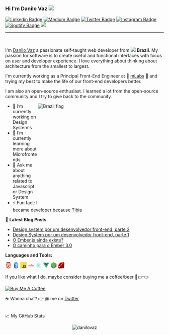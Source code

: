 
### Hi I'm Danilo Vaz <img src="https://user-images.githubusercontent.com/1218337/116262961-5c6f8700-a74f-11eb-8409-d50d17e218c4.gif" width="50px">

[![Linkedin Badge](https://img.shields.io/badge/-danilovaz-blue?style=flat&logo=Linkedin&logoColor=white&link=https://www.linkedin.com/in/danilovaz/)](https://www.linkedin.com/in/danilovaz/)
[![Medium Badge](https://img.shields.io/badge/-@danilovaz-000000?style=flat&labelColor=000000&logo=Medium&link=https://medium.com/@danilovaz)](https://medium.com/@danilovaz)
[![Twitter Badge](https://img.shields.io/badge/-@_danilovaz-1ca0f1?style=flat&labelColor=1ca0f1&logo=twitter&logoColor=white&link=https://twitter.com/_danilovaz)](https://twitter.com/_danilovaz)
[![Instagram Badge](https://img.shields.io/badge/-@cafecomfront-purple?style=flat&logo=instagram&logoColor=white&link=https://instagram.com/cafecomfront/)](https://instagram.com/cafecomfront)
[![Spotify Badge](https://img.shields.io/badge/-@cafecomfront-green?style=flat&logo=spotify&logoColor=white&link=https://open.spotify.com/show/3zi7ddIq2xn172zTDHyI2H?si=7UTcFxR_RbmJqunz4zkuAw)](https://open.spotify.com/show/3zi7ddIq2xn172zTDHyI2H?si=7UTcFxR_RbmJqunz4zkuAw)
![](https://visitor-badge.glitch.me/badge?page_id=danilovaz.danilovaz)

---

<br />

I'm [Danilo Vaz](https://www.linkedin.com/in/danilovaz/) a passionate self-taught web developer from <img src="https://image.flaticon.com/icons/svg/197/197386.svg" width="13"/> <b>Brazil</b>. My passion for software is to create useful and functional interfaces with focus on user and developer experience. I love everything about thinking about architecture from the smallest to largest.

I'm currently working as a Principal Front-End Engineer at :orange_heart: [mLabs](https://mlabs.com.br/) :orange_heart: and trying my best to make the life of our front-end developers better.

I am also an open-source enthusiast. I learned a lot from the open-source community and I try to give back to the community.

  <img align="right" alt="Brazil flag" src="https://user-images.githubusercontent.com/1218337/116272214-1dddca80-a757-11eb-83c4-b044c134ce5f.gif" width="400" height="320" />
  
- 🔭 I’m currently working on Design System's
- 🌱 I’m currently learning more about Microfrontends
- 💬 Ask me about anything related to Javascript or Design System
- ⚡ Fun fact: I became developer because [Tibia](https://www.tibia.com/account/)

📕 **Latest Blog Posts**
<!-- BLOG-POST-LIST:START -->
- [Design system por um desenvolvedor front-end, parte 2](https://medium.com/techatquero/design-system-por-um-desenvolvedor-front-end-parte-2-7b420af7aa9e)
- [Design System por um desenvolvedor front-end, parte 1](https://medium.com/techatquero/design-system-por-um-desenvolvedor-front-end-parte-1-93a17f3c5c0c)
- [O Ember.js ainda existe?](https://medium.com/@danilovaz/o-ember-js-ainda-existe-4e02e2435695)
- [O caminho para o Ember 3.0](https://medium.com/@danilovaz/o-caminho-para-o-ember-3-0-66bfef66e7ee)
<!-- BLOG-POST-LIST:END -->

**Languages and Tools:**  

<code><img height="20" src="https://raw.githubusercontent.com/github/explore/80688e429a7d4ef2fca1e82350fe8e3517d3494d/topics/html/html.png"></code>
<code><img height="20" src="https://raw.githubusercontent.com/github/explore/80688e429a7d4ef2fca1e82350fe8e3517d3494d/topics/css/css.png"></code>
<code><img height="20" src="https://raw.githubusercontent.com/github/explore/80688e429a7d4ef2fca1e82350fe8e3517d3494d/topics/javascript/javascript.png"></code>
<code><img height="20" src="https://raw.githubusercontent.com/github/explore/80688e429a7d4ef2fca1e82350fe8e3517d3494d/topics/ember/ember.png"></code>
<code><img height="20" src="https://raw.githubusercontent.com/github/explore/80688e429a7d4ef2fca1e82350fe8e3517d3494d/topics/react/react.png"></code>
<code><img height="20" src="https://raw.githubusercontent.com/github/explore/80688e429a7d4ef2fca1e82350fe8e3517d3494d/topics/vue/vue.png"></code>
<code><img height="20" src="https://raw.githubusercontent.com/github/explore/80688e429a7d4ef2fca1e82350fe8e3517d3494d/topics/nodejs/nodejs.png"></code>
<code><img height="20" src="https://raw.githubusercontent.com/github/explore/80688e429a7d4ef2fca1e82350fe8e3517d3494d/topics/ruby/ruby.png"></code>

If you like what I do, maybe consider buying me a coffee/beer 🥺👉👈

<a href="https://www.buymeacoffee.com/danilovaz" target="_blank"><img src="https://cdn.buymeacoffee.com/buttons/v2/default-red.png" alt="Buy Me A Coffee" width="150" ></a>

:coffee: Wanna chat? :point_right: @ me on <a href="https://twitter.com/_danilovaz">Twitter</a>

<br>📈 My GitHub Stats

<p align="center"> <img src="https://github-readme-stats.vercel.app/api?username=danilovaz&show_icons=true&theme=gotham" alt="danilovaz" />
